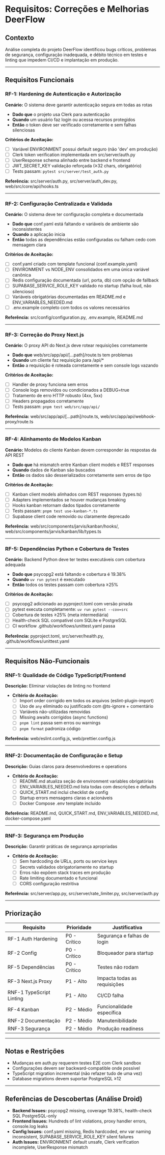 # Requisitos: Correções e Melhorias DeerFlow

## Contexto
Análise completa do projeto DeerFlow identificou bugs críticos, problemas de segurança, configuração inadequada, e débito técnico em testes e linting que impedem CI/CD e implantação em produção.

---

## Requisitos Funcionais

### RF-1: Hardening de Autenticação e Autorização
**Cenário:** O sistema deve garantir autenticação segura em todas as rotas
- **Dado que** o projeto usa Clerk para autenticação
- **Quando** um usuário faz login ou acessa recursos protegidos
- **Então** o token deve ser verificado corretamente e sem falhas silenciosas

**Critérios de Aceitação:**
- [ ] Variável ENVIRONMENT possui default seguro (não 'dev' em produção)
- [ ] Clerk token verification implementada em src/server/auth.py
- [ ] UserResponse schema alinhado entre backend e frontend
- [ ] JWT_SECRET_KEY validação reforçada (≥32 chars, obrigatório)
- [ ] Tests passam: `pytest src/server/test_auth.py`

**Referência:** src/server/auth.py, src/server/auth_dev.py, web/src/core/api/hooks.ts

---

### RF-2: Configuração Centralizada e Validada
**Cenário:** O sistema deve ter configuração completa e documentada
- **Dado que** conf.yaml está faltando e variáveis de ambiente são inconsistentes
- **Quando** a aplicação inicia
- **Então** todas as dependências estão configuradas ou falham cedo com mensagem clara

**Critérios de Aceitação:**
- [ ] conf.yaml criado com template funcional (conf.example.yaml)
- [ ] ENVIRONMENT vs NODE_ENV consolidados em uma única variável canônica
- [ ] Redis configuração documentada (url, porta, db) com opção de fallback
- [ ] SUPABASE_SERVICE_ROLE_KEY validado no startup (falha loud, não silencioso)
- [ ] Variáveis obrigatórias documentadas em README.md e ENV_VARIABLES_NEEDED.md
- [ ] .env.example completo com todos os valores necessários

**Referência:** src/config/configuration.py, .env.example, README.md

---

### RF-3: Correção do Proxy Next.js
**Cenário:** O proxy API do Next.js deve rotear requisições corretamente
- **Dado que** web/src/app/api/[...path]/route.ts tem problemas
- **Quando** um cliente faz requisição para /api/*
- **Então** a requisição é roteada corretamente e sem console logs vazando

**Critérios de Aceitação:**
- [ ] Handler de proxy funciona sem erros
- [ ] Console logs removidos ou condicionados a DEBUG=true
- [ ] Tratamento de erro HTTP robusto (4xx, 5xx)
- [ ] Headers propagados corretamente
- [ ] Tests passam: `pnpm test web/src/app/api/`

**Referência:** web/src/app/api/[...path]/route.ts, web/src/app/api/webhook-proxy/route.ts

---

### RF-4: Alinhamento de Modelos Kanban
**Cenário:** Modelos do cliente Kanban devem corresponder às respostas da API REST
- **Dado que** há mismatch entre Kanban client models e REST responses
- **Quando** dados de Kanban são buscados
- **Então** os dados são desserializados corretamente sem erros de tipo

**Critérios de Aceitação:**
- [ ] Kanban client models alinhados com REST responses (types.ts)
- [ ] Adapters implementados se houver mudanças breaking
- [ ] Hooks kanban retornam dados tipados corretamente
- [ ] Tests passam: `pnpm test use-kanban-*.ts`
- [ ] Supabase client code removido ou claramente deprecado

**Referência:** web/src/components/jarvis/kanban/hooks/, web/src/components/jarvis/kanban/lib/types.ts

---

### RF-5: Dependências Python e Cobertura de Testes
**Cenário:** Backend Python deve ter testes executáveis com cobertura adequada
- **Dado que** psycopg2 está faltando e cobertura é 19.38%
- **Quando** `uv run pytest` é executado
- **Então** todos os testes passam com cobertura ≥25%

**Critérios de Aceitação:**
- [ ] psycopg2 adicionado ao pyproject.toml com versão pinada
- [ ] pytest executa completamente: `uv run pytest --cov=src`
- [ ] Cobertura de testes ≥25% (meta intermediária)
- [ ] Health-check SQL compatível com SQLite e PostgreSQL
- [ ] CI workflow .github/workflows/unittest.yaml passa

**Referência:** pyproject.toml, src/server/health.py, .github/workflows/unittest.yaml

---

## Requisitos Não-Funcionais

### RNF-1: Qualidade de Código TypeScript/Frontend
**Descrição:** Eliminar violações de linting no frontend
- **Critério de Aceitação:**
  - [ ] Import order corrigido em todos os arquivos (eslint-plugin-import)
  - [ ] Uso de `any` eliminado ou justificado com @ts-ignore + comentário
  - [ ] Variáveis não-utilizadas removidas
  - [ ] Missing awaits corrigidos (async functions)
  - [ ] `pnpm lint` passa sem erros ou warnings
  - [ ] `pnpm format` padroniza código

**Referência:** web/eslint.config.js, web/prettier.config.js

---

### RNF-2: Documentação de Configuração e Setup
**Descrição:** Guias claros para desenvolvedores e operations
- **Critério de Aceitação:**
  - [ ] README.md atualiza seção de environment variables obrigatórias
  - [ ] ENV_VARIABLES_NEEDED.md lista todas com descrições e defaults
  - [ ] QUICK_START.md inclui checklist de config
  - [ ] Startup errors mensagens claras e acionáveis
  - [ ] Docker Compose .env template incluído

**Referência:** README.md, QUICK_START.md, ENV_VARIABLES_NEEDED.md, docker-compose.yaml

---

### RNF-3: Segurança em Produção
**Descrição:** Garantir práticas de segurança apropriadas
- **Critério de Aceitação:**
  - [ ] Sem hardcoding de URLs, ports ou service keys
  - [ ] Secrets validados obrigatoriamente no startup
  - [ ] Erros não expõem stack traces em produção
  - [ ] Rate limiting documentado e funcional
  - [ ] CORS configuração restritiva

**Referência:** src/server/app.py, src/server/rate_limiter.py, src/server/auth.py

---

## Priorização

| Requisito | Prioridade | Justificativa |
|-----------|-----------|---------------|
| RF-1 Auth Hardening | P0 - Crítico | Segurança e falhas de login |
| RF-2 Config | P0 - Crítico | Bloqueador para startup |
| RF-5 Dependências | P0 - Crítico | Testes não rodam |
| RF-3 Next.js Proxy | P1 - Alto | Impacta todas as requisições |
| RNF-1 TypeScript Linting | P1 - Alto | CI/CD falha |
| RF-4 Kanban | P2 - Médio | Funcionalidade específica |
| RNF-2 Documentação | P2 - Médio | Manutenibilidade |
| RNF-3 Segurança | P2 - Médio | Produção readiness |

---

## Notas e Restrições
- Mudanças em auth.py requerem testes E2E com Clerk sandbox
- Configurações devem ser backward-compatible onde possível
- TypeScript migration incremental (não refazer tudo de uma vez)
- Database migrations devem suportar PostgreSQL ≥12

---

## Referências de Descobertas (Análise Droid)
- **Backend Issues:** psycopg2 missing, coverage 19.38%, health-check SQL PostgreSQL-only
- **Frontend Issues:** Hundreds of lint violations, proxy handler errors, console.log leaks
- **Config Issues:** conf.yaml missing, Redis hardcoded, env var naming inconsistent, SUPABASE_SERVICE_ROLE_KEY silent failures
- **Auth Issues:** ENVIRONMENT default unsafe, Clerk verification incomplete, UserResponse mismatch